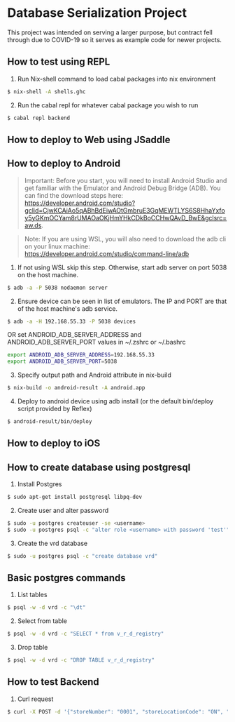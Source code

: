 # Database Serialization Project
This project was intended on serving a larger purpose, but contract fell through due to COVID-19 so it serves as example code for newer projects.

## How to test using REPL

1. Run Nix-shell command to load cabal packages into nix environment
```sh
$ nix-shell -A shells.ghc
```
2. Run the cabal repl for whatever cabal package you wish to run
```sh
$ cabal repl backend
```

## How to deploy to Web using JSaddle

## How to deploy to Android
> Important: Before you start, you will need to install Android Studio and get familiar with the Emulator and Android Debug Bridge (ADB). You can find the download steps here: 
https://developer.android.com/studio?gclid=CjwKCAiAo5qABhBdEiwAOtGmbruE3GqMEWTLYS6S8HhaYxfoy5yGKmOCYam8rUMAOaOKjHmYHkCDkBoCCHwQAvD_BwE&gclsrc=aw.ds. 

> Note: If you are using WSL, you will also need to download the adb cli on your linux machine: https://developer.android.com/studio/command-line/adb

1. If not using WSL skip this step. Otherwise, start adb server on port 5038 on the host machine.
```sh
$ adb -a -P 5038 nodaemon server
```
2. Ensure device can be seen in list of emulators. The IP and PORT are that of the host machine's adb service.
```sh
$ adb -a -H 192.168.55.33 -P 5038 devices
```
OR set ANDROID_ADB_SERVER_ADDRESS and ANDROID_ADB_SERVER_PORT values in ~/.zshrc or ~/.bashrc
```sh
export ANDROID_ADB_SERVER_ADDRESS=192.168.55.33
export ANDROID_ADB_SERVER_PORT=5038
```
3. Specify output path and Android attribute in nix-build
```sh
$ nix-build -o android-result -A android.app
```
4. Deploy to android device using adb install (or the default bin/deploy script provided by Reflex)
```sh
$ android-result/bin/deploy
```

## How to deploy to iOS


## How to create database using postgresql

1. Install Postgres
```sh
$ sudo apt-get install postgresql libpq-dev
```
2. Create user and alter password
```sh
$ sudo -u postgres createuser -se <username>
$ sudo -u postgres psql -c "alter role <username> with password 'test'"
```
3. Create the vrd database
```sh
$ sudo -u postgres psql -c "create database vrd"
```

## Basic postgres commands

1. List tables
```sh
$ psql -w -d vrd -c "\dt"
```
2. Select from table
```sh
$ psql -w -d vrd -c "SELECT * from v_r_d_registry"
```
3. Drop table
```sh
$ psql -w -d vrd -c "DROP TABLE v_r_d_registry"
```

## How to test Backend

1. Curl request
```sh
$ curl -X POST -d '{"storeNumber": "0001", "storeLocationCode": "ON", "storeName": "Waterloo Vapes"}' -H 'Accept: application/json' -H 'Content-Type: application/json' http://localhost:8081/shop/create
```
